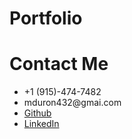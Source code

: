 # Portfolio
<footer>
  <container id = "Contact-Me">
    <h1 id="contactTitle">Contact Me</h1>
      <ul>
        <li id="number" class="list">+1 (915)-474-7482</li>
        <li id="email" class="list">mduron432@gmai.com</li>
        <li id="github" class=list><a href="https://github.com/mleesers">Github</a></li>
        <li id="linkedIn" class="list"><a href="https://www.linkedin.com/in/michael-leeser-smith-9a459b151/">LinkedIn</a></li>
      </ul>
    </container>
</footer>